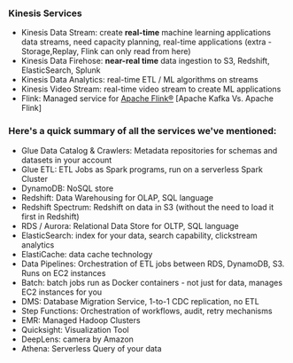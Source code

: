 ### Kinesis Services
- Kinesis Data Stream: create **real-time** machine learning applications data streams, need capacity planning, real-time applications (extra - Storage,Replay, Flink can only read from here)
- Kinesis Data Firehose: **near-real time** data ingestion to S3, Redshift, ElasticSearch, Splunk
- Kinesis Data Analytics: real-time ETL / ML algorithms on streams
- Kinesis Video Stream: real-time video stream to create ML applications
- Flink: Managed service for [Apache Flink®](https://flink.apache.org/) [Apache Kafka Vs. Apache Flink]

### Here's a quick summary of all the services we've mentioned:
- Glue Data Catalog & Crawlers: Metadata repositories for schemas and datasets in your account
- Glue ETL: ETL Jobs as Spark programs, run on a serverless Spark Cluster
- DynamoDB: NoSQL store
- Redshift: Data Warehousing for OLAP, SQL language
- Redshift Spectrum: Redshift on data in S3 (without the need to load it first in Redshift)
- RDS / Aurora: Relational Data Store for OLTP, SQL language
- ElasticSearch: index for your data, search capability, clickstream analytics
- ElastiCache: data cache technology
- Data Pipelines: Orchestration of ETL jobs between RDS, DynamoDB, S3. Runs on EC2 instances
- Batch: batch jobs run as Docker containers - not just for data, manages EC2 instances for you
- DMS: Database Migration Service, 1-to-1 CDC replication, no ETL
- Step Functions: Orchestration of workflows, audit, retry mechanisms
- EMR: Managed Hadoop Clusters
- Quicksight: Visualization Tool
- DeepLens: camera by Amazon
- Athena: Serverless Query of your data
